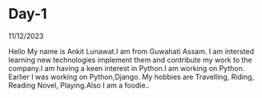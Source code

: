 ﻿# Day-1
11/12/2023 

Hello My name is Ankit Lunawat.I am from Guwahati Assam.
I am intersted learning new technologies implement them and contribute my work to the company.I am having a keen interest in Python.I am working on Python. Earlier I was working on Python,Django.
My hobbies are Travelling, Riding, Reading Novel, Playing.Also I am a foodie..
